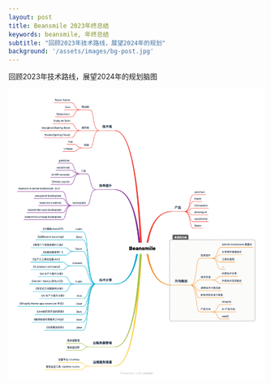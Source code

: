 ```yaml
---
layout: post
title: Beansmile 2023年终总结
keywords: beansmile, 年终总结
subtitle: "回顾2023年技术路线，展望2024年的规划"
background: '/assets/images/bg-post.jpg'
---
```


回顾2023年技术路线，展望2024年的规划脑图

![create-workflow](/assets/images/beansmile.png)